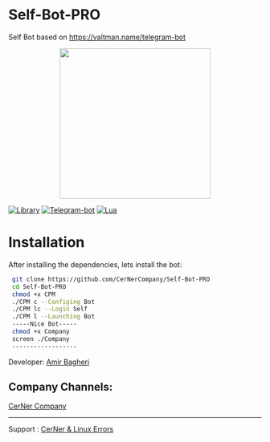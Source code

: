 
# Self-Bot-PRO
Self Bot based on https://valtman.name/telegram-bot
 
 
 
 <div align="center"><a href="https://t.me/CerNerCompany"><img src="http://s8.picofile.com/file/8312881426/photo_2017_09_19_11_51_39.jpg" width="300"></a></div>

[![Library](https://img.shields.io/badge/TDLib-beta-brightgreen.svg)](https://core.telegram.org/tdlib)
[![Telegram-bot](https://img.shields.io/badge/TDCli-Bitbucket-green.svg)](https://github.com/Vysheng/tdbot)
[![Lua](https://img.shields.io/badge/Lua-5.2-blue.svg)](https://www.lua.org/)


# Installation
After installing the dependencies, lets install the bot:
```bash
 git clone https://github.com/CerNerCompany/Self-Bot-PRO
 cd Self-Bot-PRO
 chmod +x CPM
 ./CPM c --Configing Bot
 ./CPM lc --Login Self
 ./CPM l --Launching Bot
 -----Nice Bot-----
 chmod +x Company
 screen ./Company
 ------------------
```
Developer:
[Amir Bagheri](https://github.com/Codelua)

Company Channels:
--------------------
[CerNer Company](https://t.me/CerNerCompany)

-------------------
Support : [CerNer & Linux Errors](https://t.me/joinchat/Ix7AWEwh0QIdXNaA_oKnng)

